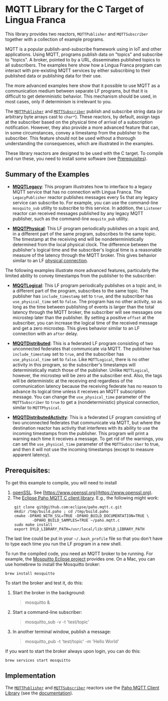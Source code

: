 # MQTT Library for the C Target of Lingua Franca

This library provides two reactors, `MQTTPublisher` and `MQTTSubscriber` together with a collection
of example programs.

MQTT is a popular publish-and-subscribe framework using in IoT and other applications. Using MQTT, programs publish data on "topics" and subscribe to "topics". A broker, pointed to by a URL, disseminates published topics to all subscribers. The examples here show how a Lingua Franca program can interact with pre-existing MQTT services by either subscribing to their published data or publishing data for their use.

The more advanced examples here show that it possible to use MQTT as a communication medium between separate LF programs, but that it is difficult to get deterministic behavior. This mechanism should be used, in most cases, only if determinism is irrelevant to you.

The [`MQTTPublisher`](src/lib/MQTTPublisher.lf) and [`MQTTSubscriber`](src/lib/MQTTSubscriber.lf) publish and subscribe string data (or arbitrary byte arrays cast to `char*`). These reactors, by default, assign tags at the subscriber based on the physical time of arrival of a subscription notification. However, they also provide a more advanced feature that can, in some circumstances, convey a timestamp from the publisher to the subscriber.  This feature should not be used without a thorough understanding the consequences, which are illustrated in the examples. 

These library reactors are designed to be used with the C target. To compile and run these, you need to install some software (see [Prerequisites](#prerequisites)). 

## Summary of the Examples

* **[MQQTLegacy](https://github.com/lf-lang/examples-lingua-franca/blob/main/C/src/MQTT/MQTTLegacy.lf)**: This program illustrates how to interface to a legacy MQTT service that has no connection with Lingua Franca. The `LegacyPublisher` reactor publishes messages every 5s that any legacy service can subscribe to. For example, you can use the command-line `mosquito_sub` utility to subscribe to this service. In addition, the `Listener` reactor can received messages published by any legacy MQTT publisher, such as the command-line `moquito_pub` utility.

* **[MQQTPhysical](https://github.com/lf-lang/examples-lingua-franca/blob/main/C/src/MQTT/MQTTPhysical.lf)**: This LF program periodically publishes on a topic and, in a different part of the same program, subscribes to the same topic. The timestamp at the receiving end will be nondeterministically determined from the local physical clock. The difference between the publisher's logical time and the subscriber's logical time is a reasonable measure of the latency through the MQTT broker. This gives behavior similar to an LF [physical connection](https://www.lf-lang.org/docs/handbook/composing-reactors?target=c#physical-connections).

The following examples illustrate more advanced features, particularly the limited ability to convey timestamps from the publisher to the subscriber:

* **[MQQTLogical](https://github.com/lf-lang/examples-lingua-franca/blob/main/C/src/MQTT/MQTTLogical.lf)**: This LF program periodically publishes on a topic and, in a different part of the program, subscribes to the same topic. The publisher has `include_timestamp` set to `true`, and the subscriber has `use_physical_time` set to `false`. The program has no other activity, so as long as the time between publishing of events is larger than the total latency through the MQTT broker, the subscriber will see messages one microstep later than the publisher.  By setting a positive `offset` at the subscriber, you can increase the logical time of the received message and get a zero microstep. This gives behavior similar to an LF connection with an `after` delay.

* **[MQQTDistributed](https://github.com/lf-lang/examples-lingua-franca/blob/main/C/src/MQTT/MQTTDistributed.lf)**: This is a federated LF program consisting of two unconnected federates that communicate via MQTT. The publisher has `include_timestamp` set to `true`, and the subscriber has `use_physical_time` set to `false`.  Like `MQTTLogical`, there is no other activity in this program, so the subscriber's timestamps will deterministically match those of the publisher. Unlike `MQTTLogical`, however, the microstep will be zero at the subscriber end. Also, the tags will be deterministic at the receiving end regardless of the communication latency because the receiving federate has no reason to advance its logical time unless it receives an MQTT subscription message. You can change the `use_physical_time` parameter of the `MQTTSubscriber` to `true` to get a (nondeterministic) physical connection, similar to `MQTTPhysical`. 

* **[MQQTDistributedActivity](https://github.com/lf-lang/examples-lingua-franca/blob/main/C/src/MQTT/MQQTDistributedActivity)**: This is a federated LF program consisting of two unconnected federates that communicate via MQTT, but where the destination reactor has activity that interferes with its ability to use the incoming timestamps from the publisher.  This program will print a warning each time it receives a message. To get rid of the warnings, you can set the `use_physical_time` parameter of the `MQTTSubscriber` to true, and then it will not use the incoming timestamps (except to measure apparent latency).

## Prerequisites:

To get this example to compile, you will need to install

1. [openSSL](https://github.com/openssl/openssl.git). See [https://www.openssl.org](https://www.openssl.org).
2. The [Eclipse Paho MQTT C client library](https://github.com/eclipse/paho.mqtt.c). E.g., the following might work:

```shell
    git clone git@github.com:eclipse/paho.mqtt.c.git
    mkdir /tmp/build.paho ; cd /tmp/build.paho
    cmake -DPAHO_WITH_SSL=TRUE -DPAHO_BUILD_DOCUMENTATION=TRUE \
    		-DPAHO_BUILD_SAMPLES=TRUE ~/paho.mqtt.c
    sudo make install
    export DYLD_LIBRARY_PATH=/usr/local/lib:$DYLD_LIBRARY_PATH
```

The last line could be put in your `~/.bash_profile` file so that you don't have to type each time you run the LF program in a new shell.

To run the compiled code, you need an MQTT broker to be running. For example, the [Mosquitto Eclipse project](https://mosquitto.org/download/) provides one. On a Mac, you can use homebrew to install the Mosquitto broker:

    brew install mosquitto

To start the broker and test it, do this:

1. Start the broker in the background:

    > mosquitto &
    
2. Start a command-line subscriber:

    > mosquitto_sub -v -t 'test/topic'
    
3. In another terminal window, publish a message:

    > mosquitto_pub -t 'test/topic' -m 'Hello World'

If you want to start the broker always upon login, you can do this:

```
brew services start mosquitto
```

## Implementation

The [`MQTTPublisher`](src/lib/MQTTPublisher.lf) and [`MQTTSubscriber`](src/lib/MQTTSubscriber.lf) reactors use the [Paho MQTT Client Library](https://github.com/eclipse/paho.mqtt.c) (see the [documentation](https://www.eclipse.org/paho/files/mqttdoc/MQTTClient/html/_m_q_t_t_client_8h.html)).
